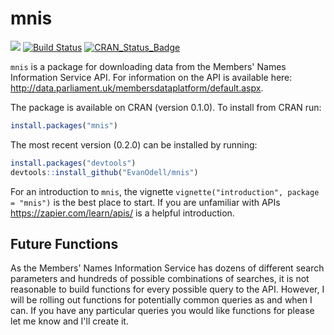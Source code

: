 <!-- README.md is generated from README.Rmd. Please edit that file -->
mnis
====

[![](http://cranlogs.r-pkg.org/badges/grand-total/mnis)](https://dgrtwo.shinyapps.io/cranview/) [![Build Status](https://travis-ci.org/EvanOdell/mnis.png?branch=master)](https://travis-ci.org/EvanOdell/mnis) [![CRAN\_Status\_Badge](https://www.r-pkg.org/badges/version/mnis)](https://cran.r-project.org/package=mnis)

`mnis` is a package for downloading data from the Members' Names Information Service API. For information on the API is available here: <http://data.parliament.uk/membersdataplatform/default.aspx>.

The package is available on CRAN (version 0.1.0). To install from CRAN run:

``` r
install.packages("mnis")
```

The most recent version (0.2.0) can be installed by running:

``` r
install.packages("devtools")
devtools::install_github("EvanOdell/mnis")
```

For an introduction to `mnis`, the vignette `vignette("introduction", package = "mnis")` is the best place to start. If you are unfamiliar with APIs <https://zapier.com/learn/apis/> is a helpful introduction.

Future Functions
----------------

As the Members' Names Information Service has dozens of different search parameters and hundreds of possible combinations of searches, it is not reasonable to build functions for every possible query to the API. However, I will be rolling out functions for potentially common queries as and when I can. If you have any particular queries you would like functions for please let me know and I'll create it.
